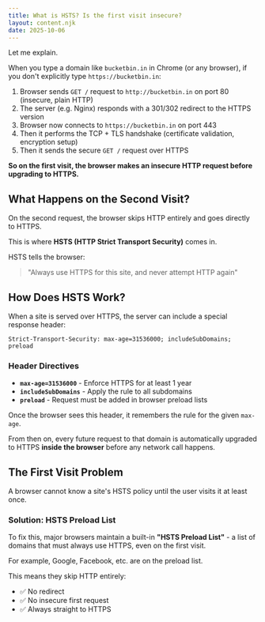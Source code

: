 ```yaml
---
title: What is HSTS? Is the first visit insecure?
layout: content.njk
date: 2025-10-06
---
```


Let me explain.

When you type a domain like `bucketbin.in` in Chrome (or any browser), if you don't explicitly type `https://bucketbin.in`:

1. Browser sends `GET /` request to `http://bucketbin.in` on port 80 (insecure, plain HTTP)
2. The server (e.g. Nginx) responds with a 301/302 redirect to the HTTPS version
3. Browser now connects to `https://bucketbin.in` on port 443
4. Then it performs the TCP + TLS handshake (certificate validation, encryption setup)
5. Then it sends the secure `GET /` request over HTTPS

**So on the first visit, the browser makes an insecure HTTP request before upgrading to HTTPS.**

## What Happens on the Second Visit?

On the second request, the browser skips HTTP entirely and goes directly to HTTPS.

This is where **HSTS (HTTP Strict Transport Security)** comes in.

HSTS tells the browser:
> "Always use HTTPS for this site, and never attempt HTTP again"

## How Does HSTS Work?

When a site is served over HTTPS, the server can include a special response header:

```
Strict-Transport-Security: max-age=31536000; includeSubDomains; preload
```

### Header Directives

- **`max-age=31536000`** - Enforce HTTPS for at least 1 year
- **`includeSubDomains`** - Apply the rule to all subdomains
- **`preload`** - Request must be added in browser preload lists

Once the browser sees this header, it remembers the rule for the given `max-age`.

From then on, every future request to that domain is automatically upgraded to HTTPS **inside the browser** before any network call happens.

## The First Visit Problem

A browser cannot know a site's HSTS policy until the user visits it at least once.

### Solution: HSTS Preload List

To fix this, major browsers maintain a built-in **"HSTS Preload List"** - a list of domains that must always use HTTPS, even on the first visit.

For example, Google, Facebook, etc. are on the preload list.

This means they skip HTTP entirely:
- ✅ No redirect
- ✅ No insecure first request
- ✅ Always straight to HTTPS